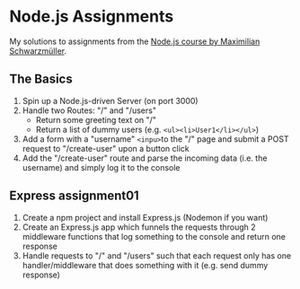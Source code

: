 # Node.js Assignments

My solutions to assignments from the [Node.js course by Maximilian Schwarzmüller](https://www.udemy.com/course/nodejs-the-complete-guide/?couponCode=KEEPLEARNINGBR).

## The Basics

1. Spin up a Node.js-driven Server (on port 3000)
2. Handle two Routes: "/" and "/users"
   - Return some greeting text on "/"
   - Return a list of dummy users (e.g. `<ul><li>User1</li></ul>`)
3. Add a form with a "username" `<inpu>`to the "/" page and submit a POST request to "/create-user" upon a button click
4. Add the "/create-user" route and parse the incoming data (i.e. the username) and simply log it to the console

## Express assignment01

1. Create a npm project and install Express.js (Nodemon if you want)
2. Create an Express.js app which funnels the requests through 2 middleware functions that log something to the console and return one response
3. Handle requests to "/" and "/users" such that each request only has one handler/middleware that does something with it (e.g. send dummy response)
